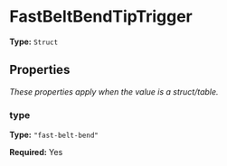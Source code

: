 # FastBeltBendTipTrigger

**Type:** `Struct`

## Properties

*These properties apply when the value is a struct/table.*

### type

**Type:** `"fast-belt-bend"`

**Required:** Yes

